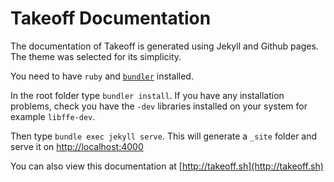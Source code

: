 # Takeoff Documentation

The documentation of Takeoff is generated using Jekyll and Github pages. The theme was selected for
its simplicity.

You need to have `ruby` and [`bundler`](http://bundler.io/) installed.

In the root folder type `bundler install`.  If you have any installation problems, check you have
the `-dev` libraries installed on your system for example `libffe-dev`.

Then type `bundle exec jekyll serve`.  This will generate a `_site` folder and serve it on [http://localhost:4000](http://localhost:4000)

You can also view this documentation at [http://takeoff.sh](http://takeoff.sh)
